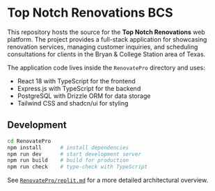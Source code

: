 # Top Notch Renovations BCS

This repository hosts the source for the **Top Notch Renovations** web platform. The project provides a full-stack application for showcasing renovation services, managing customer inquiries, and scheduling consultations for clients in the Bryan & College Station area of Texas.

The application code lives inside the `RenovatePro` directory and uses:

- React 18 with TypeScript for the frontend
- Express.js with TypeScript for the backend
- PostgreSQL with Drizzle ORM for data storage
- Tailwind CSS and shadcn/ui for styling

## Development

```bash
cd RenovatePro
npm install      # install dependencies
npm run dev      # start development server
npm run build    # build for production
npm run check    # type-check with TypeScript
```

See [`RenovatePro/replit.md`](RenovatePro/replit.md) for a more detailed architectural overview.
